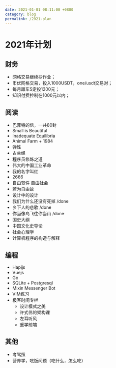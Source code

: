 ```yaml
---
date: 2021-01-01 08:11:00 +0800
category: blog
permalink: /2021-plan
---
```


# 2021年计划

## 财务

* 网格交易继续抄作业；
* 币优网格交易，投入1000USDT，one/usdt交易对；
* 每月跟车S定投1200元；
* 知识付费控制在1000元以内；

## 阅读

* 巴菲特的信，一共80封
* Small is Beautiful
* Inadequate Equilibria
* Animal Farm + 1984
* 弹性
* 古兰经
* 程序员修炼之道
* 伟大的中国工业革命
* 我的名字叫红
* 2666
* 自由软件 自由社会
* 若为自由故
* 设计中的设计
* 我们为什么还没有死掉 /done
* 乡下人的悲歌  /done
* 你当像鸟飞往你当山  /done
* 国史大纲
* 中国文化史导论
* 社会心理学
* 计算机程序的构造与解释

## 编程

* Hapijs
* Vuejs
* Go
* SQLite + Postgresql
* Mixin Messenger Bot
* VIM练习
* 极客时间专栏
  * 设计模式之美
  * 许式伟的架构课
  * 左耳听风
  * 重学前端

## 其他

* 考驾照
* 营养学，吃饭问题（吃什么，怎么吃）
